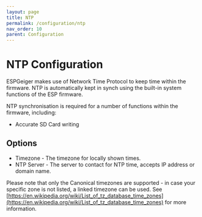 ```yaml
---
layout: page
title: NTP
permalink: /configuration/ntp
nav_order: 10
parent: Configuration
---
```


# NTP Configuration

ESPGeiger makes use of Network Time Protocol to keep time within the firmware. NTP is automatically kept in synch using the built-in system functions of the ESP firmware.

NTP synchronisation is required for a number of functions within the firmware, including:

- Accurate SD Card writing

## Options

- Timezone - The timezone for locally shown times.
- NTP Server - The server to contact for NTP time, accepts IP address or domain name.

Please note that only the Canonical timezones are supported - in case your specific zone is not listed, a linked timezone can be used. See [https://en.wikipedia.org/wiki/List_of_tz_database_time_zones](https://en.wikipedia.org/wiki/List_of_tz_database_time_zones) for more information.